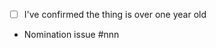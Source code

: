 <!-- pull request title format: Include <name>: <brief description> -->

<!-- none of these is optional unless stated otherwise -->

* [ ] I've confirmed the thing is over one year old  <!-- check with [x] -->
* Nomination issue #nnn  <!-- if there is none, remove this line -->
